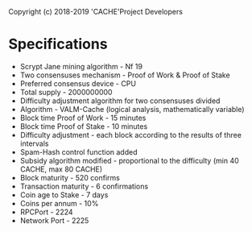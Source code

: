 Copyright (c) 2018-2019 'CACHE'Project Developers


Specifications
==============



* Scrypt Jane mining algorithm - Nf 19
* Two consensuses mechanism - Proof of Work & Proof of Stake
* Preferred consensus device - CPU
* Total supply - 2000000000
* Difficulty adjustment algorithm for two consensuses divided
* Algorithm - VALM-Cache (logical analysis, mathematically variable)
* Block time  Proof of Work - 15  minutes
* Block time Proof of Stake - 10 minutes
* Difficulty adjustment - each block according to the results of three intervals
* Spam-Hash control function added
* Subsidy algorithm modified - proportional to the difficulty (min 40 CACHE, max 80 CACHE)
* Block maturity - 520 confirms
* Transaction maturity - 6 confirmations
* Coin age to Stake - 7 days
* Coins per annum - 10%
* RPCPort - 2224
* Network Port - 2225